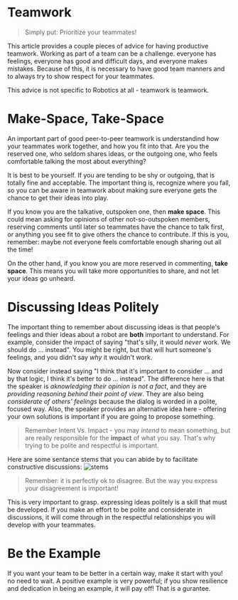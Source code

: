 # Teamwork
> Simply put: Prioritize your teammates!

This article provides a couple pieces of advice for having productive teamwork. Working as part of a team can be a challenge. everyone has feelings, everyone has good and difficult days, and everyone makes mistakes. Because of this, it is necessary to have good team manners and to always try to show respect for your teammates.
  
This advice is not specific to Robotics at all - teamwork is teamwork.

# Make-Space, Take-Space
An important part of good peer-to-peer teamwork is understandind how your teammates work together, and how you fit into that. Are you the reserved one, who seldom shares ideas, or the outgoing one, who feels comfortable talking the most about everything?

It is best to be yourself. If you are tending to be shy or outgoing, that is totally fine and acceptable. The important thing is, recognize where you fall, so you can be aware in teamwork about making sure everyone gets the chance to get their ideas into play. 

If you know you are the talkative, outspoken one, then **make space**. This could mean asking for opinions of other not-so-outspoken members, reserving comments until later so teammates have the chance to talk first, or anything you see fit to give others the chance to contribute. If this is you, remember: maybe not everyone feels comfortable enough sharing out all the time!

On the other hand, if you know you are more reserved in commenting, **take space**. This means you will take more opportunities to share, and not let your ideas go unheard. 

# Discussing Ideas Politely
The important thing to remember about discussing ideas is that people's feelings and thier ideas about a robot are **both** important to understand. For example, consider the impact of saying "that's silly, it would *never* work. We should do ... instead". You might be right, but that will hurt someone's feelings, and you didn't say *why* it wouldn't work.

Now consider instead saying "I think that it's important to consider ... and by that logic, I think it's better to do ... instead". The difference here is that the speaker is *aknowledging their opinion is not a fact*, and they are *providing reasoning behind their point of view*. They are also being *considerate of others' feelings* because the dialog is worded in a polite, focused way. Also, the speaker provides an alternative idea here - offering your own solutions is important if you are going to propose something.

> Remember Intent Vs. Impact - you may *intend* to mean something, but are really responsible for the **impact** of what you say. That's why trying to be polite and respectful is important.

Here are some sentance stems that you can abide by to facilitate constructive discussions:
![stems](_media/stems.jpg)

> Remember: it is perfectly ok to disagree. But the way you express your disagreement is important!

This is very important to grasp. expressing ideas politely is a skill that must be developed. If you make an effort to be polite and considerate in discussions, it will come through in the respectful relationships you will develop with your teammates. 

# Be the Example
If you want your team to be better in a certain way, make it start with you! no need to wait. A positive example is very powerful; if you show resilience and dedication in being an example, it will pay off! That is a gurantee.

